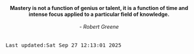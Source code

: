 
<div align="center"><b><span>Mastery is not a function of genius or talent, it is a function of time and intense focus applied to a particular field of knowledge.</span></b><br><br><i> - Robert Greene</i></div>
<br><br><kbd>Last updated:Sat Sep 27 12:13:01 2025</kbd>